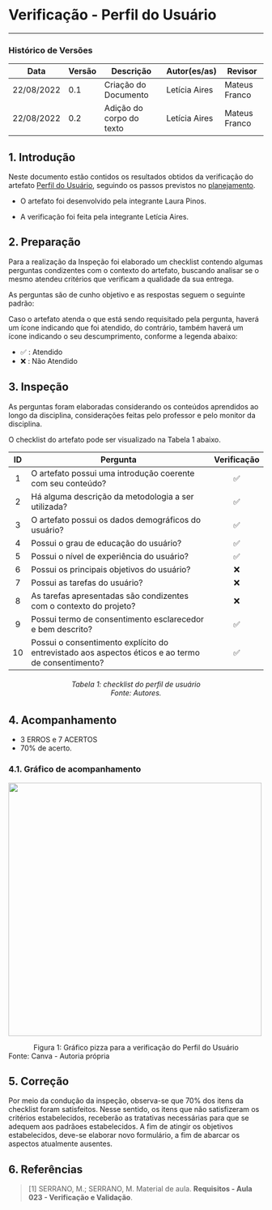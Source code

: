 # Verificação - Perfil do Usuário
***

### Histórico de Versões

**Data** | **Versão** | **Descrição** | **Autor(es/as)** | **Revisor** |
--- | --- | --- | --- | --- |
22/08/2022 | 0.1 | Criação do Documento | Letícia Aires | Mateus Franco
22/08/2022 | 0.2 | Adição do corpo do texto | Letícia Aires | Mateus Franco

## 1. Introdução

Neste documento estão contidos os resultados obtidos da verificação do artefato [Perfil do Usuário](../analise-de-requisitos/Perfil-de-usuario.md), seguindo os passos previstos no [planejamento](planejamento-geral.md).

* O artefato foi desenvolvido pela integrante Laura Pinos.

* A verificação foi feita pela integrante Letícia Aires.


## 2. Preparação

Para a realização da Inspeção foi elaborado um checklist contendo algumas perguntas condizentes com o contexto do artefato, buscando analisar se o mesmo atendeu critérios que verificam a qualidade da sua entrega.

As perguntas são de cunho objetivo e as respostas seguem o seguinte padrão:

Caso o artefato atenda o que está sendo requisitado pela pergunta, haverá um ícone indicando que foi atendido, do contrário, também haverá um ícone indicando o seu descumprimento, conforme a legenda abaixo:

- ✅ : Atendido
- ❌ : Não Atendido

## 3. Inspeção

As perguntas foram elaboradas considerando os conteúdos aprendidos ao longo da disciplina, considerações feitas pelo professor e pelo monitor da disciplina.

O checklist do artefato pode ser visualizado na Tabela 1 abaixo.

|ID|Pergunta| Verificação |
|:---:|-------------|:--------:|
| 1 | O artefato possui uma introdução coerente com seu conteúdo? |✅ |
| 2 | Há alguma descrição da metodologia a ser utilizada? |✅ |
| 3 | O artefato possui os dados demográficos do usuário?| ✅|
| 4 | Possui o grau de educação do usuário?| ✅|
| 5 | Possui o nível de experiência do usuário? | ✅|
| 6 | Possui os principais objetivos do usuário?| ❌|
| 7 | Possui as tarefas do usuário? | ❌|
| 8 | As tarefas apresentadas são condizentes com o contexto do projeto?| ❌|
| 9 | Possui termo de consentimento esclarecedor e bem descrito?| ✅|
| 10 | Possui o consentimento explícito do entrevistado aos aspectos éticos e ao termo de consentimento?| ✅|

<h6 align = "center">Tabela 1: checklist do perfil de usuário <br>Fonte: Autores. </h6>

## 4. Acompanhamento

- 3 ERROS e 7 ACERTOS
- 70% de acerto.

### 4.1. Gráfico de acompanhamento

<img src="https://user-images.githubusercontent.com/72623771/186037001-b7dd8cf9-2eb6-4492-a2de-bc6c415cee6b.png" width=500px></img>

<figcaption align='center'>Figura 1: Gráfico pizza para a verificação do Perfil do Usuário</figcaption>

<figcaption>Fonte: Canva - Autoria própria</figcaption> 

## 5. Correção

Por meio da condução da inspeção, observa-se que 70% dos itens da checklist foram satisfeitos.  Nesse sentido, os itens que não satisfizeram os critérios estabelecidos, receberão as tratativas necessárias para que se adequem aos padrãoes estabelecidos.
A fim de atingir os objetivos estabelecidos, deve-se elaborar novo formulário, a fim de abarcar os aspectos atualmente ausentes.

## 6. Referências

> [1] SERRANO, M.; SERRANO, M. Material de aula. **Requisitos - Aula 023 - Verificação e Validação**.
